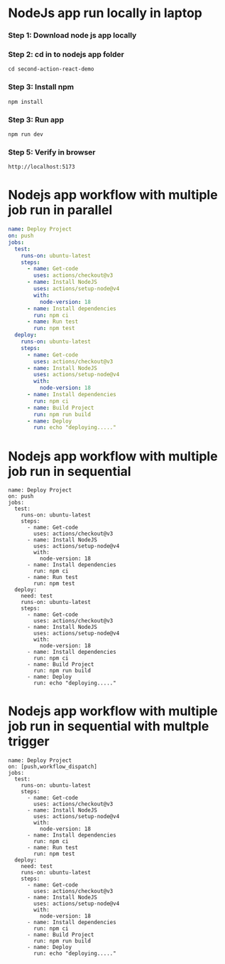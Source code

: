 # NodeJs app run locally in laptop
### Step 1: Download node js app locally
### Step 2: cd in to nodejs app folder
```
cd second-action-react-demo
```
### Step 3: Install npm
```
npm install
```
### Step 3: Run app
```
npm run dev
```
### Step 5: Verify in browser
```
http://localhost:5173
```

# Nodejs app workflow with multiple job run in parallel
```yml
name: Deploy Project
on: push
jobs:
  test:
    runs-on: ubuntu-latest
    steps:
      - name: Get-code
        uses: actions/checkout@v3
      - name: Install NodeJS
        uses: actions/setup-node@v4
        with:
          node-version: 18
      - name: Install dependencies
        run: npm ci
      - name: Run test
        run: npm test
  deploy:
    runs-on: ubuntu-latest
    steps:
      - name: Get-code
        uses: actions/checkout@v3
      - name: Install NodeJS
        uses: actions/setup-node@v4
        with:
          node-version: 18
      - name: Install dependencies
        run: npm ci
      - name: Build Project
        run: npm run build
      - name: Deploy
        run: echo "deploying....."
```
# Nodejs app workflow with multiple job run in sequential
```
name: Deploy Project
on: push
jobs:
  test:
    runs-on: ubuntu-latest
    steps:
      - name: Get-code
        uses: actions/checkout@v3
      - name: Install NodeJS
        uses: actions/setup-node@v4
        with:
          node-version: 18
      - name: Install dependencies
        run: npm ci
      - name: Run test
        run: npm test
  deploy:
    need: test
    runs-on: ubuntu-latest
    steps:
      - name: Get-code
        uses: actions/checkout@v3
      - name: Install NodeJS
        uses: actions/setup-node@v4
        with:
          node-version: 18
      - name: Install dependencies
        run: npm ci
      - name: Build Project
        run: npm run build
      - name: Deploy
        run: echo "deploying....."
```
# Nodejs app workflow with multiple job run in sequential with multple trigger
```
name: Deploy Project
on: [push,workflow_dispatch]
jobs:
  test:
    runs-on: ubuntu-latest
    steps:
      - name: Get-code
        uses: actions/checkout@v3
      - name: Install NodeJS
        uses: actions/setup-node@v4
        with:
          node-version: 18
      - name: Install dependencies
        run: npm ci
      - name: Run test
        run: npm test
  deploy:
    need: test
    runs-on: ubuntu-latest
    steps:
      - name: Get-code
        uses: actions/checkout@v3
      - name: Install NodeJS
        uses: actions/setup-node@v4
        with:
          node-version: 18
      - name: Install dependencies
        run: npm ci
      - name: Build Project
        run: npm run build
      - name: Deploy
        run: echo "deploying....."
```